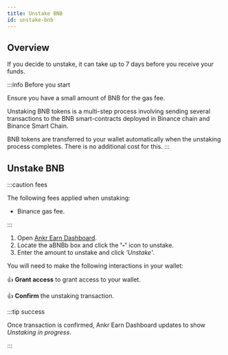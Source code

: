 ```yaml
---
title: Unstake BNB
id: unstake-bnb
---
```


## Overview

If you decide to unstake, it can take up to 7 days before you receive your funds. 

:::info Before you start

Ensure you have a small amount of BNB for the gas fee.

Unstaking BNB tokens is a multi-step process involving sending several transactions to the BNB smart-contracts deployed in Binance chain and Binance Smart Chain.

BNB tokens are transferred to your wallet automatically when the unstaking process completes. There is no additional cost for this.
:::

## Unstake BNB

:::caution fees

The following fees applied when unstaking:
* Binance gas fee. 

:::

1. Open [Ankr Earn Dashboard](https://www.ankr.com/earn/dashboard/).
3. Locate the aBNBb box and click the **'-'** icon to unstake.
4. Enter the amount to unstake and click *'Unstake'*.

You will need to make the following interactions in your wallet:

:thumbsup: **Grant access** to grant access to your wallet.

:thumbsup: **Confirm** the unstaking transaction.

:::tip success

Once transaction is confirmed, Ankr Earn Dashboard updates to show *Unstaking in progress*.

:::

